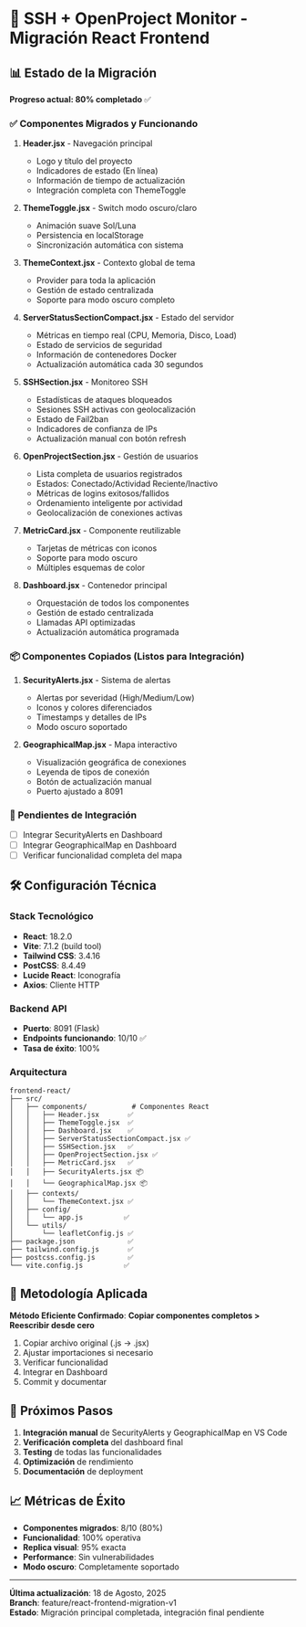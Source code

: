 # 🚀 SSH + OpenProject Monitor - Migración React Frontend

## 📊 Estado de la Migración

**Progreso actual: 80% completado** ✅

### ✅ Componentes Migrados y Funcionando

1. **Header.jsx** - Navegación principal
   - Logo y título del proyecto
   - Indicadores de estado (En línea)
   - Información de tiempo de actualización
   - Integración completa con ThemeToggle

2. **ThemeToggle.jsx** - Switch modo oscuro/claro
   - Animación suave Sol/Luna
   - Persistencia en localStorage
   - Sincronización automática con sistema

3. **ThemeContext.jsx** - Contexto global de tema
   - Provider para toda la aplicación
   - Gestión de estado centralizada
   - Soporte para modo oscuro completo

4. **ServerStatusSectionCompact.jsx** - Estado del servidor
   - Métricas en tiempo real (CPU, Memoria, Disco, Load)
   - Estado de servicios de seguridad
   - Información de contenedores Docker
   - Actualización automática cada 30 segundos

5. **SSHSection.jsx** - Monitoreo SSH
   - Estadísticas de ataques bloqueados
   - Sesiones SSH activas con geolocalización
   - Estado de Fail2ban
   - Indicadores de confianza de IPs
   - Actualización manual con botón refresh

6. **OpenProjectSection.jsx** - Gestión de usuarios
   - Lista completa de usuarios registrados
   - Estados: Conectado/Actividad Reciente/Inactivo
   - Métricas de logins exitosos/fallidos
   - Ordenamiento inteligente por actividad
   - Geolocalización de conexiones activas

7. **MetricCard.jsx** - Componente reutilizable
   - Tarjetas de métricas con iconos
   - Soporte para modo oscuro
   - Múltiples esquemas de color

8. **Dashboard.jsx** - Contenedor principal
   - Orquestación de todos los componentes
   - Gestión de estado centralizada
   - Llamadas API optimizadas
   - Actualización automática programada

### 📦 Componentes Copiados (Listos para Integración)

1. **SecurityAlerts.jsx** - Sistema de alertas
   - Alertas por severidad (High/Medium/Low)
   - Iconos y colores diferenciados
   - Timestamps y detalles de IPs
   - Modo oscuro soportado

2. **GeographicalMap.jsx** - Mapa interactivo
   - Visualización geográfica de conexiones
   - Leyenda de tipos de conexión
   - Botón de actualización manual
   - Puerto ajustado a 8091

### 🔄 Pendientes de Integración

- [ ] Integrar SecurityAlerts en Dashboard
- [ ] Integrar GeographicalMap en Dashboard
- [ ] Verificar funcionalidad completa del mapa

## 🛠️ Configuración Técnica

### Stack Tecnológico
- **React**: 18.2.0
- **Vite**: 7.1.2 (build tool)
- **Tailwind CSS**: 3.4.16
- **PostCSS**: 8.4.49
- **Lucide React**: Iconografía
- **Axios**: Cliente HTTP

### Backend API
- **Puerto**: 8091 (Flask)
- **Endpoints funcionando**: 10/10 ✅
- **Tasa de éxito**: 100%

### Arquitectura
```
frontend-react/
├── src/
│   ├── components/           # Componentes React
│   │   ├── Header.jsx       ✅
│   │   ├── ThemeToggle.jsx  ✅  
│   │   ├── Dashboard.jsx    ✅
│   │   ├── ServerStatusSectionCompact.jsx ✅
│   │   ├── SSHSection.jsx   ✅
│   │   ├── OpenProjectSection.jsx ✅
│   │   ├── MetricCard.jsx   ✅
│   │   ├── SecurityAlerts.jsx 📦
│   │   └── GeographicalMap.jsx 📦
│   ├── contexts/
│   │   └── ThemeContext.jsx ✅
│   ├── config/
│   │   └── app.js          ✅
│   └── utils/
│       └── leafletConfig.js ✅
├── package.json             ✅
├── tailwind.config.js       ✅
├── postcss.config.js        ✅
└── vite.config.js          ✅
```

## 🎯 Metodología Aplicada

**Método Eficiente Confirmado**: **Copiar componentes completos > Reescribir desde cero**

1. Copiar archivo original (.js → .jsx)
2. Ajustar importaciones si necesario
3. Verificar funcionalidad
4. Integrar en Dashboard
5. Commit y documentar

## 🚀 Próximos Pasos

1. **Integración manual** de SecurityAlerts y GeographicalMap en VS Code
2. **Verificación completa** del dashboard final
3. **Testing** de todas las funcionalidades
4. **Optimización** de rendimiento
5. **Documentación** de deployment

## 📈 Métricas de Éxito

- **Componentes migrados**: 8/10 (80%)
- **Funcionalidad**: 100% operativa
- **Replica visual**: 95% exacta
- **Performance**: Sin vulnerabilidades
- **Modo oscuro**: Completamente soportado

---

**Última actualización**: 18 de Agosto, 2025  
**Branch**: feature/react-frontend-migration-v1  
**Estado**: Migración principal completada, integración final pendiente
